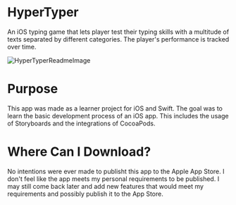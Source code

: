 # HyperTyper
An iOS typing game that lets player test their typing skills with a multitude of texts separated by different categories. The player's performance is tracked over time.

![HyperTyperReadmeImage](https://user-images.githubusercontent.com/60367213/94331003-e6bff480-ff8e-11ea-80c4-2111a2c29203.png)

# Purpose
This app was made as a learner project for iOS and Swift. The goal was to learn the basic development process of an iOS app. This includes the usage of Storyboards and the integrations of CocoaPods.

# Where Can I Download?
No intentions were ever made to publisht this app to the Apple App Store. I don't feel like the app meets my personal requirements to be published. I may still come back later and add new features that would meet my requirements and possibly publish it to the App Store.
